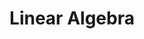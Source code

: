 ---
# Featured tags need to have either the `list` or `grid` layout (PRO only).
layout: list

# The title of the tag's page.
title: Linear Algebra

# The name of the tag, used in a post's front matter (e.g. tags: [<slug>]).
slug: linear_algebra

# (Optional) Write a short (~150 characters) description of this featured tag.
description: >
  Posts in Linear Algebra category

# (Optional) You can disable grouping posts by date.
# no_groups: true
---